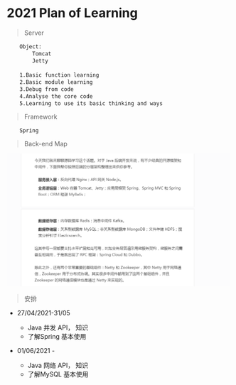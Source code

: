 # 2021 Plan of Learning

> Server
```text
    Object: 
        Tomcat
        Jetty 
        
    1.Basic function learning
    2.Basic module learning
    3.Debug from code
    4.Analyse the core code
    5.Learning to use its basic thinking and ways
```

> Framework
```text
    Spring
```

> Back-end Map
> 
![icon](./img/java-back-end-framework-map.png)


> 安排
* 27/04/2021-31/05
    * Java 并发 API， 知识
    * 了解Spring 基本使用
    
* 01/06/2021 -   
    * Java 网络 API， 知识
    * 了解MySQL 基本使用
